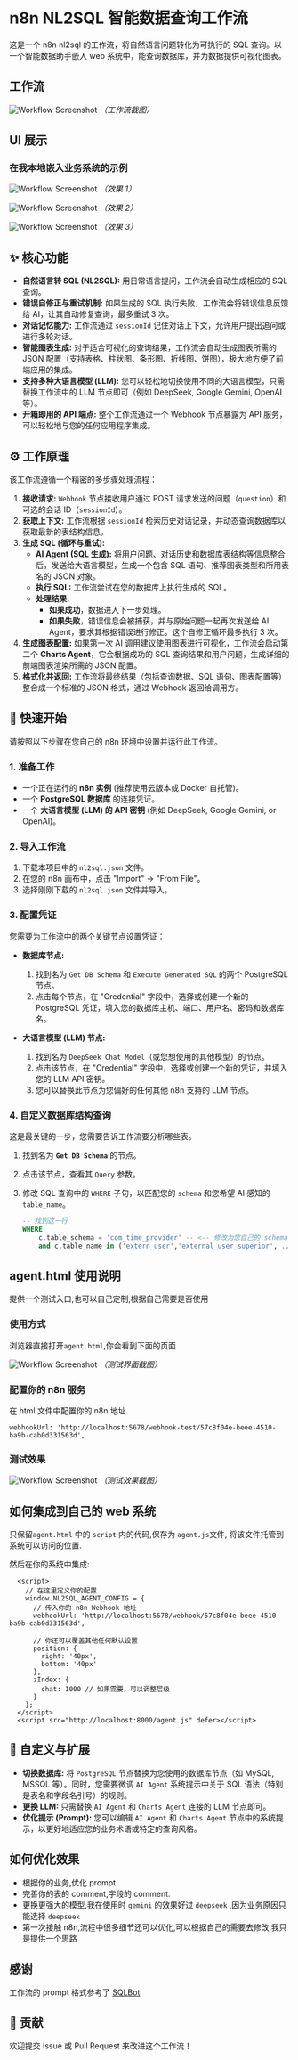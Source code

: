 # n8n NL2SQL 智能数据查询工作流

这是一个 n8n nl2sql 的工作流，将自然语言问题转化为可执行的 SQL 查询。以一个智能数据助手嵌入 web 系统中，能查询数据库，并为数据提供可视化图表。

## 工作流

![Workflow Screenshot](./img/workflow.png)
_（工作流截图）_

## UI 展示

### 在我本地嵌入业务系统的示例

![Workflow Screenshot](./img/system1.png)
_（效果 1）_

![Workflow Screenshot](./img/system2.png)
_（效果 2）_

![Workflow Screenshot](./img/sql.png)
_（效果 3）_

## ✨ 核心功能

- **自然语言转 SQL (NL2SQL):** 用日常语言提问，工作流会自动生成相应的 SQL 查询。
- **错误自修正与重试机制:** 如果生成的 SQL 执行失败，工作流会将错误信息反馈给 AI，让其自动修复查询，最多重试 3 次。
- **对话记忆能力:** 工作流通过 `sessionId` 记住对话上下文，允许用户提出追问或进行多轮对话。
- **智能图表生成:** 对于适合可视化的查询结果，工作流会自动生成图表所需的 JSON 配置（支持表格、柱状图、条形图、折线图、饼图），极大地方便了前端应用的集成。
- **支持多种大语言模型 (LLM):** 您可以轻松地切换使用不同的大语言模型，只需替换工作流中的 LLM 节点即可（例如 DeepSeek, Google Gemini, OpenAI 等）。
- **开箱即用的 API 端点:** 整个工作流通过一个 Webhook 节点暴露为 API 服务，可以轻松地与您的任何应用程序集成。

## ⚙️ 工作原理

该工作流遵循一个精密的多步骤处理流程：

1.  **接收请求:** `Webhook` 节点接收用户通过 POST 请求发送的问题（`question`）和可选的会话 ID（`sessionId`）。
2.  **获取上下文:** 工作流根据 `sessionId` 检索历史对话记录，并动态查询数据库以获取最新的表结构信息。
3.  **生成 SQL (循环与重试):**
    - **AI Agent (SQL 生成):** 将用户问题、对话历史和数据库表结构等信息整合后，发送给大语言模型，生成一个包含 SQL 语句、推荐图表类型和所用表名的 JSON 对象。
    - **执行 SQL:** 工作流尝试在您的数据库上执行生成的 SQL。
    - **处理结果:**
      - **如果成功**，数据进入下一步处理。
      - **如果失败**，错误信息会被捕获，并与原始问题一起再次发送给 AI Agent，要求其根据错误进行修正。这个自修正循环最多执行 3 次。
4.  **生成图表配置:** 如果第一次 AI 调用建议使用图表进行可视化，工作流会启动第二个 **Charts Agent**，它会根据成功的 SQL 查询结果和用户问题，生成详细的前端图表渲染所需的 JSON 配置。
5.  **格式化并返回:** 工作流将最终结果（包括查询数据、SQL 语句、图表配置等）整合成一个标准的 JSON 格式，通过 Webhook 返回给调用方。

## 🚀 快速开始

请按照以下步骤在您自己的 n8n 环境中设置并运行此工作流。

### 1. 准备工作

- 一个正在运行的 **n8n 实例** (推荐使用云版本或 Docker 自托管)。
- 一个 **PostgreSQL 数据库** 的连接凭证。
- 一个 **大语言模型 (LLM) 的 API 密钥** (例如 DeepSeek, Google Gemini, or OpenAI)。

### 2. 导入工作流

1.  下载本项目中的 `nl2sql.json` 文件。
2.  在您的 n8n 画布中，点击 "Import" -> "From File"。
3.  选择刚刚下载的 `nl2sql.json` 文件并导入。

### 3. 配置凭证

您需要为工作流中的两个关键节点设置凭证：

- **数据库节点:**

  1.  找到名为 `Get DB Schema` 和 `Execute Generated SQL` 的两个 PostgreSQL 节点。
  2.  点击每个节点，在 "Credential" 字段中，选择或创建一个新的 PostgreSQL 凭证，填入您的数据库主机、端口、用户名、密码和数据库名。

- **大语言模型 (LLM) 节点:**
  1.  找到名为 `DeepSeek Chat Model`（或您想使用的其他模型）的节点。
  2.  点击该节点，在 "Credential" 字段中，选择或创建一个新的凭证，并填入您的 LLM API 密钥。
  3.  您可以替换此节点为您偏好的任何其他 n8n 支持的 LLM 节点。

### 4. 自定义数据库结构查询

这是最关键的一步，您需要告诉工作流要分析哪些表。

1.  找到名为 **`Get DB Schema`** 的节点。
2.  点击该节点，查看其 `Query` 参数。
3.  修改 SQL 查询中的 `WHERE` 子句，以匹配您的 `schema` 和您希望 AI 感知的 `table_name`。

    ```sql
    -- 找到这一行
    WHERE
        c.table_schema = 'com_time_provider' -- <-- 修改为您自己的 schema 名称
        and c.table_name in ('extern_user','external_user_superior', ... ) -- <-- 修改为您希望 AI 使用的表名列表
    ```

## agent.html 使用说明

提供一个测试入口,也可以自己定制,根据自己需要是否使用

### 使用方式

浏览器直接打开`agent.html`,你会看到下面的页面

![Workflow Screenshot](./img/agent_test.png)
_（测试界面截图）_

### 配置你的 n8n 服务

在 html 文件中配置你的 n8n 地址.

```
webhookUrl: 'http://localhost:5678/webhook-test/57c8f04e-beee-4510-ba9b-cab0d331563d',
```

### 测试效果

![Workflow Screenshot](./img/agent.png)
_（测试效果截图）_

## 如何集成到自己的 web 系统

只保留`agent.html` 中的 `script` 内的代码,保存为 `agent.js`文件,
将该文件托管到系统可以访问的位置.

然后在你的系统中集成:

```
  <script>
    // 在这里定义你的配置
    window.NL2SQL_AGENT_CONFIG = {
      // 传入你的 n8n Webhook 地址
      webhookUrl: 'http://localhost:5678/webhook/57c8f04e-beee-4510-ba9b-cab0d331563d',

      // 你还可以覆盖其他任何默认设置
      position: {
        right: '40px',
        bottom: '40px'
      },
      zIndex: {
        chat: 1000 // 如果需要，可以调整层级
      }
    };
  </script>
  <script src="http://localhost:8000/agent.js" defer></script>
```

## 🔧 自定义与扩展

- **切换数据库:** 将 `PostgreSQL` 节点替换为您使用的数据库节点（如 MySQL, MSSQL 等）。同时，您需要微调 `AI Agent` 系统提示中关于 SQL 语法（特别是表名和字段名引号）的规则。
- **更换 LLM:** 只需替换 `AI Agent` 和 `Charts Agent` 连接的 LLM 节点即可。
- **优化提示 (Prompt):** 您可以编辑 `AI Agent` 和 `Charts Agent` 节点中的系统提示，以更好地适应您的业务术语或特定的查询风格。

## 如何优化效果

- 根据你的业务,优化 prompt.
- 完善你的表的 comment,字段的 comment.
- 更换更强大的模型,我在使用时 `gemini` 的效果好过 `deepseek` ,因为业务原因只能选择 `deepseek`
- 第一次接触 n8n,流程中很多细节还可以优化,可以根据自己的需要去修改,我只是提供一个思路

## 感谢

工作流的 prompt 格式参考了 [SQLBot](https://github.com/dataease/SQLBot)

## 🤝 贡献

欢迎提交 Issue 或 Pull Request 来改进这个工作流！
